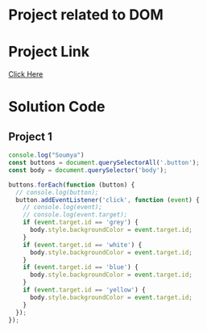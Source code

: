 # Project related to DOM

# Project Link
[Click Here](https://stackblitz.com/edit/dom-project-chaiaurcode?file=1-colorChanger%2Findex.html)

# Solution Code

## Project 1

```javascript
console.log("Soumya")
const buttons = document.querySelectorAll('.button');
const body = document.querySelector('body');

buttons.forEach(function (button) {
  // console.log(button);
  button.addEventListener('click', function (event) {
    // console.log(event);
    // console.log(event.target);
    if (event.target.id == 'grey') {
      body.style.backgroundColor = event.target.id;
    }
    if (event.target.id == 'white') {
      body.style.backgroundColor = event.target.id;
    }
    if (event.target.id == 'blue') {
      body.style.backgroundColor = event.target.id;
    }
    if (event.target.id == 'yellow') {
      body.style.backgroundColor = event.target.id;
    }
  });
});

```